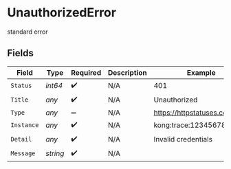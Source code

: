 # UnauthorizedError

standard error


## Fields

| Field                        | Type                         | Required                     | Description                  | Example                      |
| ---------------------------- | ---------------------------- | ---------------------------- | ---------------------------- | ---------------------------- |
| `Status`                     | *int64*                      | :heavy_check_mark:           | N/A                          | 401                          |
| `Title`                      | *any*                        | :heavy_check_mark:           | N/A                          | Unauthorized                 |
| `Type`                       | *any*                        | :heavy_minus_sign:           | N/A                          | https://httpstatuses.com/401 |
| `Instance`                   | *any*                        | :heavy_check_mark:           | N/A                          | kong:trace:1234567890        |
| `Detail`                     | *any*                        | :heavy_check_mark:           | N/A                          | Invalid credentials          |
| `Message`                    | *string*                     | :heavy_check_mark:           | N/A                          |                              |